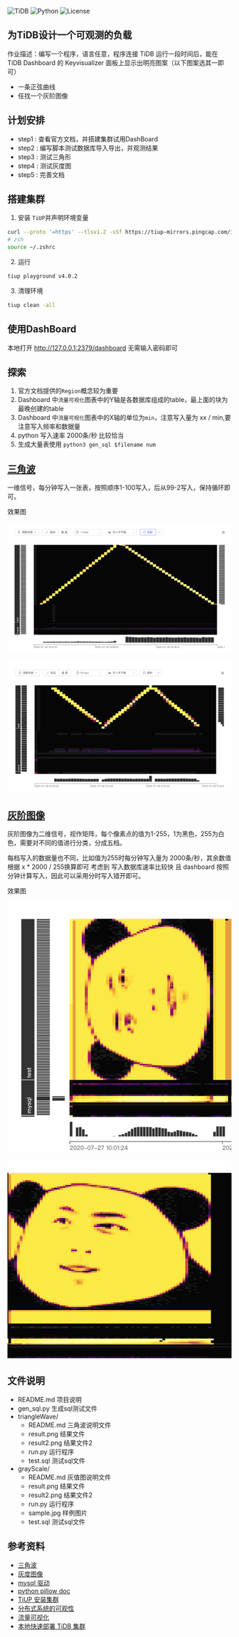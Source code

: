 ![TiDB](https://img.shields.io/badge/tidb-4.0.2-green)
![Python](https://img.shields.io/badge/python-3.6%2C3.7-green)
![License](https://img.shields.io/badge/license-GPL-blue)
 ##  为TiDB设计一个可观测的负载
 作业描述：编写一个程序，语言任意，程序连接 TiDB 运行一段时间后，能在 TiDB Dashboard 的 Keyvisualizer  面板上显示出明亮图案（以下图案选其一即可）
 - 一条正弦曲线
 - 任找一个灰阶图像
 
 ## 计划安排
 
 - step1 : 查看官方文档，并搭建集群试用DashBoard
 - step2 : 编写脚本测试数据库导入导出，并观测结果
 - step3 : 测试三角形
 - step4 : 测试灰度图
 - step5 : 完善文档
 
 
## 搭建集群

1. 安装 `TiUP`并声明环境变量

```bash
curl --proto '=https' --tlsv1.2 -sSf https://tiup-mirrors.pingcap.com/install.sh | sh
# zsh
source ~/.zshrc
```

2. 运行 

```bash
tiup playground v4.0.2
```

3. 清理环境

```bash
tiup clean -all
```

## 使用DashBoard

本地打开 http://127.0.0.1:2379/dashboard 无需输入密码即可

## 探索
1. 官方文档提供的`Region`概念较为重要
2. Dashboard 中`流量可视化`图表中的Y轴是各数据库组成的table，最上面的块为最晚创建的table
3. Dashboard 中`流量可视化`图表中的X轴的单位为`min`，注意写入量为 xx / min,要注意写入频率和数据量
4. python 写入速率 2000条/秒 比较恰当
5. 生成大量表使用 `python3 gen_sql $filename num`

## [三角波](https://github.com/hack-fang/Pincap-Homework/tree/master/triangleWave)
一维信号，每分钟写入一张表，按照顺序1-100写入，后从99-2写入，保持循环即可。

效果图

![1](https://github.com/hack-fang/Pincap-Homework/blob/master/triangleWave/result.png)

![2](https://github.com/hack-fang/Pincap-Homework/blob/master/triangleWave/result2.png)


## [灰阶图像](https://github.com/hack-fang/Pincap-Homework/tree/master/grayScale)

灰阶图像为二维信号，视作矩阵，每个像素点的值为1-255，1为黑色，255为白色，需要对不同的值进行分类，分成五档。

每档写入的数据量也不同，比如值为255时每分钟写入量为 2000条/秒，其余数值根据 x * 2000 / 255换算即可
考虑到 写入数据库速率比较快 且 dashboard 按照 分钟计算写入，因此可以采用分时写入错开即可。

效果图

![1](https://github.com/hack-fang/Pincap-Homework/blob/master/grayScale/result.png)

![2](https://github.com/hack-fang/Pincap-Homework/blob/master/grayScale/result2.png)

 
 
 ## 文件说明

- README.md    项目说明
- gen_sql.py   生成sql测试文件
- triangleWave/
   - README.md    三角波说明文件
   - result.png   结果文件
   - result2.png  结果文件2
   - run.py       运行程序
   - test.sql     测试sql文件
 - grayScale/
    - README.md    灰值图说明文件
    - result.png   结果文件
    - result2.png  结果文件2
    - run.py       运行程序
    - sample.jpg   样例图片
    - test.sql     测试sql文件
 
 ## 参考资料
 - [三角波](https://zh.wikipedia.org/zh-hans/%E4%B8%89%E8%A7%92%E6%B3%A2)
 - [灰度图像](https://zh.wikipedia.org/zh/%E7%81%B0%E5%BA%A6%E5%9B%BE%E5%83%8F)
 - [mysql 驱动](https://pymysql.readthedocs.io/en/latest/)
 - [python pillow doc](https://pillow.readthedocs.io/en/stable/)
 - [TiUP 安装集群](https://pingcap.com/docs-cn/stable/quick-start-with-tidb/#%E7%AC%AC%E4%B8%80%E7%A7%8D%E4%BD%BF%E7%94%A8-tiup-playground-%E5%BF%AB%E9%80%9F%E9%83%A8%E7%BD%B2%E6%9C%AC%E5%9C%B0%E6%B5%8B%E8%AF%95%E7%8E%AF%E5%A2%83)
 - [分布式系统的可观性](https://mp.weixin.qq.com/s/X3dodzwRhF4QX7fiL9yUTg)
 - [流量可视化](https://pingcap.com/docs-cn/stable/dashboard/dashboard-key-visualizer/)
 - [本地快速部署 TiDB 集群](https://pingcap.com/docs-cn/stable/tiup/tiup-playground/#playground-%E7%BB%84%E4%BB%B6%E4%BB%8B%E7%BB%8D)